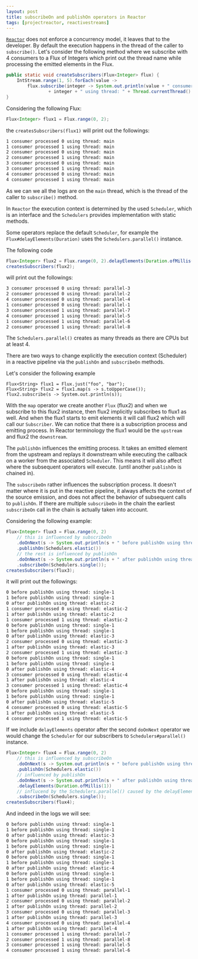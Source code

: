 ```yaml
---
layout: post
title: subscribeOn and publishOn operators in Reactor
tags: [projectreactor, reactivestreams]
---
```


[`Reactor`](https://projectreactor.io/) does not enforce a concurrency model, it leaves that to the developer. By default the execution happens in the thread of the caller to `subscribe()`. 
Let's consider the following method where we subscribe with 4 consumers to a Flux of Integers which print out the thread name while processing the emitted elements in the Flux.
 
```java
public static void createSubscribers(Flux<Integer> flux) {
    IntStream.range(1, 5).forEach(value ->
        flux.subscribe(integer -> System.out.println(value + " consumer processed "
                + integer + " using thread: " + Thread.currentThread().getName())));
}
```

Considering the following Flux:

```java
Flux<Integer> flux1 = Flux.range(0, 2);
```

the `createsSubscribers(flux1)` will print out the followings:

```bash
1 consumer processed 0 using thread: main
1 consumer processed 1 using thread: main
2 consumer processed 0 using thread: main
2 consumer processed 1 using thread: main
3 consumer processed 0 using thread: main
3 consumer processed 1 using thread: main
4 consumer processed 0 using thread: main
4 consumer processed 1 using thread: main
```

As we can we all the logs are on the `main` thread, which is the thread of the caller to `subscribe()` method.

In `Reactor` the execution context is determined by the used `Scheduler`, which is an interface and the `Schedulers` provides implementation with static methods.
 
Some operators replace the default `Scheduler`, for example the `Flux#delayElements(Duration)` uses the `Schedulers.parallel()` instance.

The following code 

```java
Flux<Integer> flux2 = Flux.range(0, 2).delayElements(Duration.ofMillis(1));
createsSubscribers(flux2);
```

will print out the followings:

```bash
3 consumer processed 0 using thread: parallel-3
2 consumer processed 0 using thread: parallel-2
4 consumer processed 0 using thread: parallel-4
1 consumer processed 0 using thread: parallel-1
3 consumer processed 1 using thread: parallel-7
4 consumer processed 1 using thread: parallel-5
1 consumer processed 1 using thread: parallel-6
2 consumer processed 1 using thread: parallel-8
```
 
The `Schedulers.parallel()` creates as many threads as there are CPUs but at least 4. 
 
There are two ways to change explicitly the execution context (Scheduler) in a reactive pipeline via the `publishOn` and `subscribeOn` methods.
 
Let's consider the following example

```
Flux<String> flux1 = Flux.just("foo", "bar");
Flux<String> flux2 = flux1.map(s -> s.toUpperCase());
flux2.subscribe(s -> System.out.println(s));
``` 

With the `map` operator we create another `Flux` (flux2) and when we subscribe to this flux2 instance, then flux2 implicitly subscribes to flux1 as well.
And when the flux1 starts to emit elements it will call flux2 which will call our `Subscriber`. We can notice that there is a subscription process and emitting process. 
In Reactor terminology the flux1 would be the `upstream` and flux2 the `downstream`. 

The `publishOn` influences the emitting process. It takes an emitted element from the upstream and replays it downstream while executing the callback on a worker from the associated `Scheduler`. This means it will also affect where the subsequent operators will execute. (until another `publishOn` is chained in).

The `subscribeOn` rather influences the subscription process. It doesn't matter where it is put in the reactive pipeline, it always affects the context of the source emission, and does not affect the behavior of subsequent calls to `publishOn`. If there are multiple `subscribeOn` in the chain the earliest `subscribeOn` call in the chain is actually taken into account. 

Considering the following example:

```java
Flux<Integer> flux3 = Flux.range(0, 2)
    // this is influenced by subscribeOn
    .doOnNext(s -> System.out.println(s + " before publishOn using thread: " + Thread.currentThread().getName()))
    .publishOn(Schedulers.elastic())
    // the rest is influenced by publishOn
    .doOnNext(s -> System.out.println(s + " after publishOn using thread: " + Thread.currentThread().getName()))
    .subscribeOn(Schedulers.single());
createsSubscribers(flux3);
```

it will print out the followings:

```bash
0 before publishOn using thread: single-1
1 before publishOn using thread: single-1
0 after publishOn using thread: elastic-2
1 consumer processed 0 using thread: elastic-2
1 after publishOn using thread: elastic-2
1 consumer processed 1 using thread: elastic-2
0 before publishOn using thread: single-1
1 before publishOn using thread: single-1
0 after publishOn using thread: elastic-3
2 consumer processed 0 using thread: elastic-3
1 after publishOn using thread: elastic-3
2 consumer processed 1 using thread: elastic-3
0 before publishOn using thread: single-1
1 before publishOn using thread: single-1
0 after publishOn using thread: elastic-4
3 consumer processed 0 using thread: elastic-4
1 after publishOn using thread: elastic-4
3 consumer processed 1 using thread: elastic-4
0 before publishOn using thread: single-1
1 before publishOn using thread: single-1
0 after publishOn using thread: elastic-5
4 consumer processed 0 using thread: elastic-5
1 after publishOn using thread: elastic-5
4 consumer processed 1 using thread: elastic-5
```

If we include `delayElements` operator after the second `doOnNext` operator we would change the `Scheduler` for our subscribers to `Schedulers#parallel()` instance. 

```java
Flux<Integer> flux4 = Flux.range(0, 2)
    // this is influenced by subscribeOn
    .doOnNext(s -> System.out.println(s + " before publishOn using thread: " + Thread.currentThread().getName()))
    .publishOn(Schedulers.elastic())
    // influenced by publishOn
    .doOnNext(s -> System.out.println(s + " after publishOn using thread: " + Thread.currentThread().getName()))
    .delayElements(Duration.ofMillis(1))
    // influcend by the Schedulers.parallel() caused by the delayElements operator
    .subscribeOn(Schedulers.single());
createsSubscribers(flux4);
```

And indeed in the logs we will see:

```bash
0 before publishOn using thread: single-1
1 before publishOn using thread: single-1
0 after publishOn using thread: elastic-3
0 before publishOn using thread: single-1
1 before publishOn using thread: single-1
0 after publishOn using thread: elastic-2
0 before publishOn using thread: single-1
1 before publishOn using thread: single-1
0 after publishOn using thread: elastic-4
0 before publishOn using thread: single-1
1 before publishOn using thread: single-1
0 after publishOn using thread: elastic-5
1 consumer processed 0 using thread: parallel-1
1 after publishOn using thread: parallel-1
2 consumer processed 0 using thread: parallel-2
1 after publishOn using thread: parallel-2
3 consumer processed 0 using thread: parallel-3
1 after publishOn using thread: parallel-3
4 consumer processed 0 using thread: parallel-4
1 after publishOn using thread: parallel-4
1 consumer processed 1 using thread: parallel-7
2 consumer processed 1 using thread: parallel-8
3 consumer processed 1 using thread: parallel-5
4 consumer processed 1 using thread: parallel-6
```